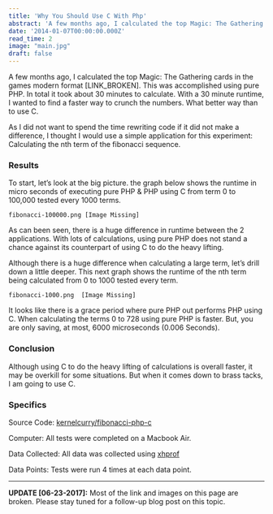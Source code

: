 ```yaml
---
title: 'Why You Should Use C With Php'
abstract: 'A few months ago, I calculated the top Magic: The Gathering cards in the games modern format ... It took 30 minutes in PHP.  How long would it take in C?'
date: '2014-01-07T00:00:00.000Z'
read_time: 2
image: "main.jpg"
draft: false
---
```


A few months ago, I calculated the top Magic: The Gathering cards in the games modern format [LINK_BROKEN]. This was accomplished using pure PHP. In total it took about 30 minutes to calculate. With a 30 minute runtime, I wanted to find a faster way to crunch the numbers. What better way than to use C.

As I did not want to spend the time rewriting code if it did not make a difference, I thought I would use a simple application for this experiment: Calculating the nth term of the fibonacci sequence.

### Results
To start, let’s look at the big picture. the graph below shows the runtime in micro seconds of executing pure PHP & PHP using C from term 0 to 100,000 tested every 1000 terms.

`fibonacci-100000.png [Image Missing]`

As can been seen, there is a huge difference in runtime between the 2 applications. With lots of calculations, using pure PHP does not stand a chance against its counterpart of using C to do the heavy lifting.

Although there is a huge difference when calculating a large term, let’s drill down a little deeper. This next graph shows the runtime of the nth term being calculated from 0 to 1000 tested every term.

`fibonacci-1000.png  [Image Missing]`

It looks like there is a grace period where pure PHP out performs PHP using C. When calculating the terms 0 to 728 using pure PHP is faster. But, you are only saving, at most, 6000 microseconds (0.006 Seconds).

### Conclusion
Although using C to do the heavy lifting of calculations is overall faster, it may be overkill for some situations. But when it comes down to brass tacks, I am going to use C.

### Specifics
Source Code: [kernelcurry/fibonacci-php-c](https://github.com/kernelcurry/fibonacci-php-c)

Computer: All tests were completed on a Macbook Air.

Data Collected: All data was collected using [xhprof](https://github.com/facebook/xhprof)

Data Points: Tests were run 4 times at each data point.

---

**UPDATE [06-23-2017]:** Most of the link and images on this page are broken.  Please stay tuned for a follow-up blog post on this topic.
